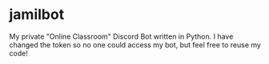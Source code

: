 # jamilbot
My private "Online Classroom" Discord Bot written in Python.
I have changed the token so no one could access my bot, but feel free to reuse my code!
